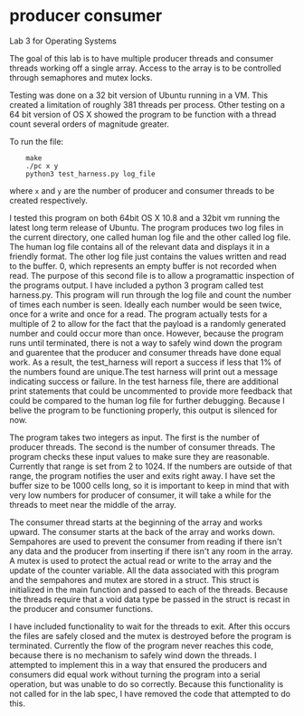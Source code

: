 producer consumer
=================

Lab 3 for Operating Systems

The goal of this lab is to have multiple producer threads and consumer threads working off a single array. Access to the array is to be controlled through semaphores and mutex locks.

Testing was done on a 32 bit version of Ubuntu running in a VM. This created a limitation of roughly 381 threads per process. Other testing on a 64 bit version of OS X showed the program to be function with a thread count several orders of magnitude greater.

To run the file:
		
		make
		./pc x y 
		python3 test_harness.py log_file

where `x` and `y` are the number of producer and consumer threads to be created respectively.


 

I tested this program on both 64bit OS X 10.8 and a 32bit vm running the latest long term release of Ubuntu. The program produces two log files in the current directory, one called human log file and the other called log file. The human log file contains all of the relevant data and displays it in a friendly format.  The other log file just contains the values written and read to the buffer. 0, which represents an empty buffer is not recorded when read. The purpose of this second file is to allow a programattic inspection of the programs output. I have included a python 3 program called test harness.py. This program will run through the log file and count the number of times each number is seen. Ideally each number would be seen twice, once for a write and once for a read. The program actually tests for a multiple of 2 to allow for the fact that the payload is a randomly generated number and could occur more than once. However, because the program runs until terminated, there is not a way to safely wind down the program and guarentee that the producer and consumer threads have done equal work. As a result, the test_harness will report a success if less that 1% of the numbers found are unique.The test harness will print out a message indicating success or failure. In the test harness file, there are additional print statements that could be uncommented to provide more feedback that could be compared to the human log file for further debugging. Because I belive the program to be functioning properly, this output is silenced for now.

The program takes two integers as input. The first is the number of producer threads. The second is the number of consumer threads. The program checks these input values to make sure they are reasonable. Currently that range is set from 2 to 1024. If the numbers are outside of that range, the program notifies the user and exits right away. I have set the buffer size to be 1000 cells long, so it is important to keep in mind that with very low numbers for producer of consumer, it will take a while for the threads to meet near the middle of the array.

The consumer thread starts at the beginning of the array and works upward. The consumer starts at the back of the array and works down. Sempahores are used to prevent the consumer from reading if there isn't any data and the producer from inserting if there isn't any room in the array. A mutex is used to protect the actual read or write to the array and the update of the counter variable. All the data associated with this program and the sempahores and mutex are stored in a struct. This struct is initialized in the main function and passed to each of the threads. Because the threads require that a void data type be passed in the struct is recast in the producer and consumer functions.

I have included functionality to wait for the threads to exit. After this occurs the files are safely closed and the mutex is destroyed before the program is terminated. Currently the flow of the program never reaches this code, because there is no mechanism to safely wind down the threads. I attempted to implement this in a way that ensured the producers and consumers did equal work without turning the program into a serial operation, but was unable to do so correctly. Because this functionality is not called for in the lab spec, I have removed the code that attempted to do this.







